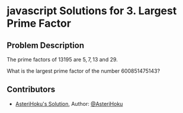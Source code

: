 ﻿
# javascript Solutions for 3. Largest Prime Factor
## Problem Description
The prime factors of $13195$ are $5, 7, 13$ and $29$.

What is the largest prime factor of the number $600851475143$?

## Contributors
- [AsteriHoku's Solution](AsteriHoku), Author: [@AsteriHoku](https://github.com/AsteriHoku)

